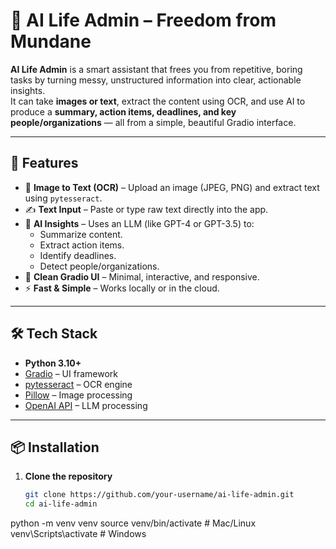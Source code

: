 # 🧠 AI Life Admin – Freedom from Mundane

**AI Life Admin** is a smart assistant that frees you from repetitive, boring tasks by turning messy, unstructured information into clear, actionable insights.  
It can take **images or text**, extract the content using OCR, and use AI to produce a **summary, action items, deadlines, and key people/organizations** — all from a simple, beautiful Gradio interface.

---

## 🚀 Features
- 📄 **Image to Text (OCR)** – Upload an image (JPEG, PNG) and extract text using `pytesseract`.
- ✍️ **Text Input** – Paste or type raw text directly into the app.
- 🤖 **AI Insights** – Uses an LLM (like GPT-4 or GPT-3.5) to:
  - Summarize content.
  - Extract action items.
  - Identify deadlines.
  - Detect people/organizations.
- 🎨 **Clean Gradio UI** – Minimal, interactive, and responsive.
- ⚡ **Fast & Simple** – Works locally or in the cloud.

---

## 🛠️ Tech Stack
- **Python 3.10+**
- [Gradio](https://gradio.app/) – UI framework
- [pytesseract](https://pypi.org/project/pytesseract/) – OCR engine
- [Pillow](https://pypi.org/project/Pillow/) – Image processing
- [OpenAI API](https://platform.openai.com/) – LLM processing

---

## 📦 Installation

1. **Clone the repository**
   ```bash
   git clone https://github.com/your-username/ai-life-admin.git
   cd ai-life-admin


python -m venv venv
source venv/bin/activate   # Mac/Linux
venv\Scripts\activate      # Windows

